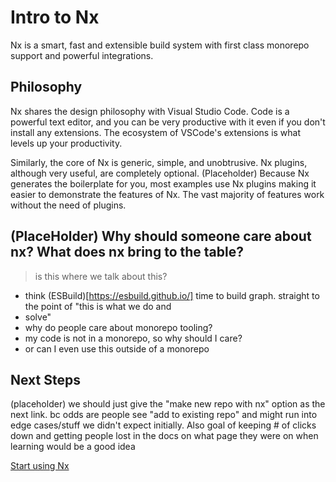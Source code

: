 # Intro to Nx

Nx is a smart, fast and extensible build system with first class monorepo support and powerful integrations.

## Philosophy

Nx shares the design philosophy with Visual Studio Code. Code is a powerful text editor, and you can be very productive
with it even if you don't install any extensions. The ecosystem of VSCode's extensions is what levels up your productivity.

Similarly, the core of Nx is generic, simple, and unobtrusive. Nx plugins, although very useful, are completely optional.
(Placeholder)
Because Nx generates the boilerplate for you, most examples use Nx plugins making it easier to demonstrate the features of Nx. The vast majority of features work without the need of plugins.

## (PlaceHolder) Why should someone care about nx? What does nx bring to the table?

> is this where we talk about this?

- think (ESBuild)[https://esbuild.github.io/] time to build graph. straight to the point of "this is what we do and
- solve"
- why do people care about monorepo tooling?
- my code is not in a monorepo, so why should I care?
- or can I even use this outside of a monorepo

## Next Steps

(placeholder) we should just give the "make new repo with nx" option as the next link. bc odds are people see "add to existing repo" and might run into edge cases/stuff we didn't expect initially. Also goal of keeping # of clicks down and getting people lost in the docs on what page they were on when learning would be a good idea

[Start using Nx](/getting-started/nx-setup)
